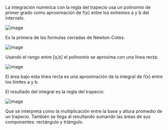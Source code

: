 La integración numérica con la regla del trapecio usa un polinomio de primer grado como aproximación de f(x) entre los extremos a y b del intervalo.

![image](https://github.com/Jorge11Romero/M-todos-Num-ricos/assets/147437900/da2b6b85-7ac6-4dbf-bcce-79a726b13703)

Es la primera de las formulas cerradas de Newton-Cotes.

![image](https://github.com/Jorge11Romero/M-todos-Num-ricos/assets/147437900/2df29443-82e8-469b-a176-70bb80d1a2ca)

Usando el rango entre [a,b] el polinomio se aproxima con una línea recta:

![image](https://github.com/Jorge11Romero/M-todos-Num-ricos/assets/147437900/625d7214-3d44-42df-b5c9-e54d78d6f452)

El área bajo esta línea recta es una aproximación de la integral de f(x) entre los límites a y b.

El resultado del integral es la regla del trapecio:

![image](https://github.com/Jorge11Romero/M-todos-Num-ricos/assets/147437900/52af3f63-399a-48cd-89be-2cddae5386f4)

Que se interpreta como la multiplicación entre la base y altura promedio de un trapecio. También se llega al resultando sumando las áreas de sus componentes: rectángulo y triángulo.
